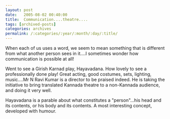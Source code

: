 ```yaml
---
layout: post
date:	2005-08-02 00:40:00
title:  Communication....theatre....
tags: [archived-posts]
categories: archives
permalink: /:categories/:year/:month/:day/:title/
---
```

When each of us uses a word, we seem to mean something that is different from what another person sees in it....I sometimes wonder how communication is possible at all! 

Went to see a Girish Karnad play, Hayavadana. How lovely to see a professionally done play! Great acting, good costumes, sets, lighting, music....Mr N Ravi Kumar is a director to be praised indeed. He is taking the initiative to bring translated Kannada theatre to a non-Kannada audience, and doing it very well.

Hayavadana is a parable about what constitutes a "person"...his head and its contents, or his body and its contents. A most interesting concept, developed with humour.
